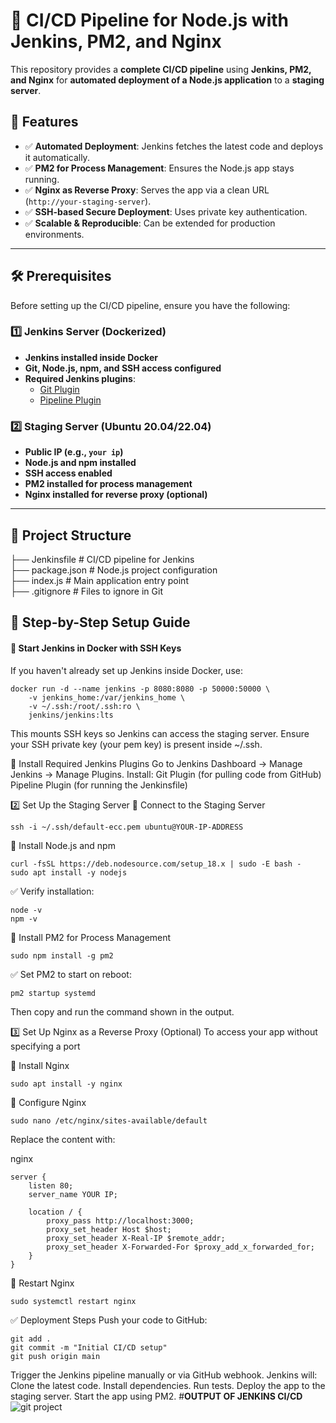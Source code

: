 # 🚀 CI/CD Pipeline for Node.js with Jenkins, PM2, and Nginx  

This repository provides a **complete CI/CD pipeline** using **Jenkins, PM2, and Nginx** for **automated deployment of a Node.js application** to a **staging server**.

## 📌 Features  
- ✅ **Automated Deployment**: Jenkins fetches the latest code and deploys it automatically.  
- ✅ **PM2 for Process Management**: Ensures the Node.js app stays running.  
- ✅ **Nginx as Reverse Proxy**: Serves the app via a clean URL (`http://your-staging-server`).  
- ✅ **SSH-based Secure Deployment**: Uses private key authentication.  
- ✅ **Scalable & Reproducible**: Can be extended for production environments.  

---

## 🛠 Prerequisites  
Before setting up the CI/CD pipeline, ensure you have the following:  

### **1️⃣ Jenkins Server (Dockerized)**
- **Jenkins installed inside Docker**  
- **Git, Node.js, npm, and SSH access configured**  
- **Required Jenkins plugins**:  
  - [Git Plugin](https://plugins.jenkins.io/git/)  
  - [Pipeline Plugin](https://plugins.jenkins.io/workflow-aggregator/)  

### **2️⃣ Staging Server (Ubuntu 20.04/22.04)**
- **Public IP (e.g., `your ip`)**  
- **Node.js and npm installed**  
- **SSH access enabled**  
- **PM2 installed for process management**  
- **Nginx installed for reverse proxy (optional)**  

---

## 📂 Project Structure  
├── Jenkinsfile # CI/CD pipeline for Jenkins                         
├── package.json # Node.js project configuration                  
├── index.js # Main application entry point                               
├── .gitignore # Files to ignore in Git                         


## 🚀 Step-by-Step Setup Guide 

#### **🔹 Start Jenkins in Docker with SSH Keys**
If you haven't already set up Jenkins inside Docker, use:  
```
docker run -d --name jenkins -p 8080:8080 -p 50000:50000 \
    -v jenkins_home:/var/jenkins_home \
    -v ~/.ssh:/root/.ssh:ro \
    jenkins/jenkins:lts
```
This mounts SSH keys so Jenkins can access the staging server.
Ensure your SSH private key (your pem key) is present inside ~/.ssh.

🔹 Install Required Jenkins Plugins
Go to Jenkins Dashboard → Manage Jenkins → Manage Plugins.
Install:
Git Plugin (for pulling code from GitHub)
Pipeline Plugin (for running the Jenkinsfile)

2️⃣ Set Up the Staging Server
🔹 Connect to the Staging Server
```
ssh -i ~/.ssh/default-ecc.pem ubuntu@YOUR-IP-ADDRESS
```
🔹 Install Node.js and npm
```
curl -fsSL https://deb.nodesource.com/setup_18.x | sudo -E bash -
sudo apt install -y nodejs
```
✅ Verify installation:
```
node -v
npm -v
```

🔹 Install PM2 for Process Management
```
sudo npm install -g pm2
```

✅ Set PM2 to start on reboot:
```
pm2 startup systemd
```
Then copy and run the command shown in the output.

3️⃣ Set Up Nginx as a Reverse Proxy (Optional)
To access your app without specifying a port 

🔹 Install Nginx
```
sudo apt install -y nginx
```
🔹 Configure Nginx
```
sudo nano /etc/nginx/sites-available/default
```
Replace the content with:

nginx
```
server {
    listen 80;
    server_name YOUR IP;

    location / {
        proxy_pass http://localhost:3000;
        proxy_set_header Host $host;
        proxy_set_header X-Real-IP $remote_addr;
        proxy_set_header X-Forwarded-For $proxy_add_x_forwarded_for;
    }
}
```
🔹 Restart Nginx

```
sudo systemctl restart nginx
````
✅ Deployment Steps
Push your code to GitHub:
```
git add .
git commit -m "Initial CI/CD setup"
git push origin main
```
Trigger the Jenkins pipeline manually or via GitHub webhook.
Jenkins will:
Clone the latest code.
Install dependencies.
Run tests.
Deploy the app to the staging server.
Start the app using PM2.
#**OUTPUT OF JENKINS CI/CD**
![git project](https://github.com/user-attachments/assets/c056a3ac-c7a2-41d0-abfa-7c0cb1af44f7)

